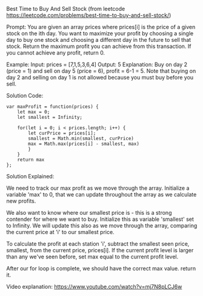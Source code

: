 Best Time to Buy And Sell Stock (from leetcode https://leetcode.com/problems/best-time-to-buy-and-sell-stock/)

Prompt: You are given an array prices where prices[i] is the price of a given stock on the ith day.
You want to maximize your profit by choosing a single day to buy one stock and choosing a different day in the future to sell that stock.
Return the maximum profit you can achieve from this transaction. If you cannot achieve any profit, return 0.

Example: 
Input: prices = [7,1,5,3,6,4]
Output: 5
Explanation: Buy on day 2 (price = 1) and sell on day 5 (price = 6), profit = 6-1 = 5.
Note that buying on day 2 and selling on day 1 is not allowed because you must buy before you sell.

Solution Code: 
```
var maxProfit = function(prices) {
    let max = 0;
    let smallest = Infinity;
    
    for(let i = 0; i < prices.length; i++) {
        let curPrice = prices[i];
        smallest = Math.min(smallest, curPrice)
        max = Math.max(prices[i] - smallest, max)
        }
    }
    return max
};
```

Solution Explained: 

We need to track our max profit as we move through the array. Initialize a variable 'max' to 0, that we can update throughout the array as we calculate new profits.

We also want to know where our smallest price is - this is a strong contender for where we want to buy. Initialize this as variable 'smallest' set to Infinity. We will update this also as we move through the array, comparing the current price at 'i' to our smallest price. 

To calculate the profit at each station 'i', subtract the smallest seen price, smallest, from the current price, prices[i]. If the current profit level is larger than any we've seen before, set max equal to the current profit level. 

After our for loop is complete, we should have the correct max value. return it. 

Video explanation: https://www.youtube.com/watch?v=mj7N8pLCJ6w
